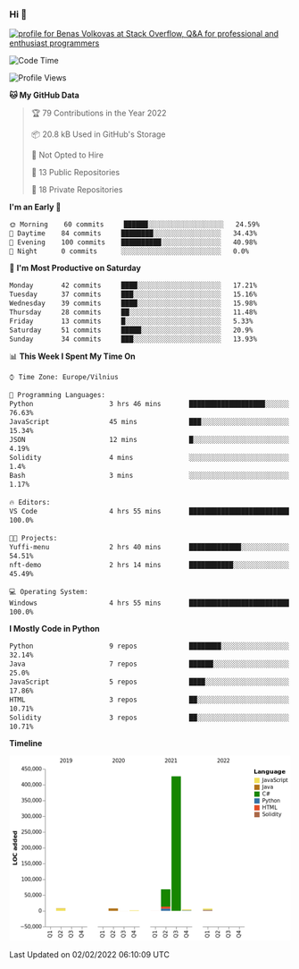 ### Hi 👋
<a href="https://stackoverflow.com/users/14954249/benas-volkovas"><img src="https://stackoverflow.com/users/flair/14954249.png?theme=dark" width="208" height="58" alt="profile for Benas Volkovas at Stack Overflow, Q&amp;A for professional and enthusiast programmers" title="profile for Benas Volkovas at Stack Overflow, Q&amp;A for professional and enthusiast programmers"></a>

<!--START_SECTION:waka-->
![Code Time](http://img.shields.io/badge/Code%20Time-559%20hrs%2029%20mins-blue)

![Profile Views](http://img.shields.io/badge/Profile%20Views-0-blue)

**🐱 My GitHub Data** 

> 🏆 79 Contributions in the Year 2022
 > 
> 📦 20.8 kB Used in GitHub's Storage 
 > 
> 🚫 Not Opted to Hire
 > 
> 📜 13 Public Repositories 
 > 
> 🔑 18 Private Repositories  
 > 
**I'm an Early 🐤** 

```text
🌞 Morning    60 commits     ██████░░░░░░░░░░░░░░░░░░░   24.59% 
🌆 Daytime    84 commits     ████████░░░░░░░░░░░░░░░░░   34.43% 
🌃 Evening    100 commits    ██████████░░░░░░░░░░░░░░░   40.98% 
🌙 Night      0 commits      ░░░░░░░░░░░░░░░░░░░░░░░░░   0.0%

```
📅 **I'm Most Productive on Saturday** 

```text
Monday       42 commits     ████░░░░░░░░░░░░░░░░░░░░░   17.21% 
Tuesday      37 commits     ███░░░░░░░░░░░░░░░░░░░░░░   15.16% 
Wednesday    39 commits     ████░░░░░░░░░░░░░░░░░░░░░   15.98% 
Thursday     28 commits     ██░░░░░░░░░░░░░░░░░░░░░░░   11.48% 
Friday       13 commits     █░░░░░░░░░░░░░░░░░░░░░░░░   5.33% 
Saturday     51 commits     █████░░░░░░░░░░░░░░░░░░░░   20.9% 
Sunday       34 commits     ███░░░░░░░░░░░░░░░░░░░░░░   13.93%

```


📊 **This Week I Spent My Time On** 

```text
⌚︎ Time Zone: Europe/Vilnius

💬 Programming Languages: 
Python                   3 hrs 46 mins       ███████████████████░░░░░░   76.63% 
JavaScript               45 mins             ███░░░░░░░░░░░░░░░░░░░░░░   15.34% 
JSON                     12 mins             █░░░░░░░░░░░░░░░░░░░░░░░░   4.19% 
Solidity                 4 mins              ░░░░░░░░░░░░░░░░░░░░░░░░░   1.4% 
Bash                     3 mins              ░░░░░░░░░░░░░░░░░░░░░░░░░   1.17%

🔥 Editors: 
VS Code                  4 hrs 55 mins       █████████████████████████   100.0%

🐱‍💻 Projects: 
Yuffi-menu               2 hrs 40 mins       █████████████░░░░░░░░░░░░   54.51% 
nft-demo                 2 hrs 14 mins       ███████████░░░░░░░░░░░░░░   45.49%

💻 Operating System: 
Windows                  4 hrs 55 mins       █████████████████████████   100.0%

```

**I Mostly Code in Python** 

```text
Python                   9 repos             ████████░░░░░░░░░░░░░░░░░   32.14% 
Java                     7 repos             ██████░░░░░░░░░░░░░░░░░░░   25.0% 
JavaScript               5 repos             ████░░░░░░░░░░░░░░░░░░░░░   17.86% 
HTML                     3 repos             ██░░░░░░░░░░░░░░░░░░░░░░░   10.71% 
Solidity                 3 repos             ██░░░░░░░░░░░░░░░░░░░░░░░   10.71%

```


**Timeline**

![Chart not found](https://raw.githubusercontent.com/BenasVolkovas/BenasVolkovas/main/charts/bar_graph.png) 


 Last Updated on 02/02/2022 06:10:09 UTC
<!--END_SECTION:waka-->
